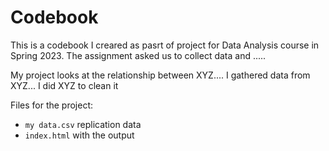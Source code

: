 # Codebook

This is a codebook I creared as pasrt of project for Data Analysis course in Spring 2023. The assignment asked us to collect data and .....

My project looks at the relationship between XYZ.... I gathered data from XYZ... I did XYZ to clean it

Files for the project: 
- `my data.csv` replication data
- `index.html` with the output
